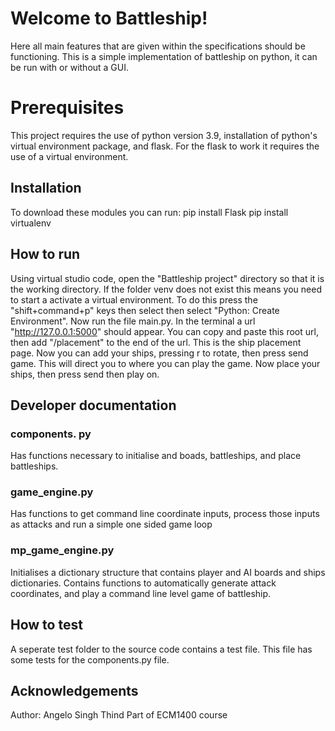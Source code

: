 ﻿# Welcome to Battleship!

Here all main features that are given within the specifications should be functioning. This is a simple implementation of battleship on python, it can be run with or without a GUI.


# Prerequisites

This project requires the use of python version 3.9, installation of python's virtual environment package, and flask. For the flask to work it requires the use of a virtual environment.

## Installation

To download these modules you can run:
pip install Flask
pip install virtualenv

## How to run

Using virtual studio code, open the "Battleship project" directory so that it is the working directory. If the folder venv does not exist this means you need to start a activate a virtual environment. To do this press the "shift+command+p" keys then select then select "Python: Create Environment". Now run the file main.py. In the terminal a url "http://127.0.0.1:5000" should appear. You can copy and paste this root url, then add "/placement" to the end of the url. This is the ship placement page. Now you can add your ships, pressing r to rotate, then press send game. This will direct you to where you can play the game. Now place your ships, then press send then play on.

## Developer documentation
### components. py
Has functions necessary to initialise and boads, battleships, and place battleships.

### game_engine.py
Has functions to get command line coordinate inputs, process those inputs as attacks and run a simple one sided game loop

### mp_game_engine.py
Initialises a dictionary structure that contains player and AI boards and ships dictionaries.
Contains functions to automatically generate attack coordinates, and play a command line level game of battleship.

## How to test
A seperate test folder to the source code contains a test file. This file has some tests for the components.py file. 

## Acknowledgements
Author: Angelo Singh Thind
Part of ECM1400 course

```
